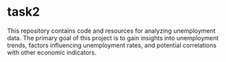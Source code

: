 # task2
This repository contains code and resources for analyzing unemployment data. The primary goal of this project is to gain insights into unemployment trends, factors influencing unemployment rates, and potential correlations with other economic indicators.
